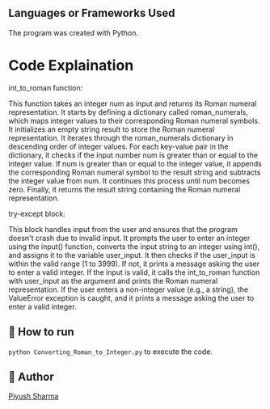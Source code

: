 ##  Languages or Frameworks Used
The program was created with Python.


# Code Explaination

int_to_roman function:

This function takes an integer num as input and returns its Roman numeral representation.
It starts by defining a dictionary called roman_numerals, which maps integer values to their corresponding Roman numeral symbols.
It initializes an empty string result to store the Roman numeral representation.
It iterates through the roman_numerals dictionary in descending order of integer values.
For each key-value pair in the dictionary, it checks if the input number num is greater than or equal to the integer value.
If num is greater than or equal to the integer value, it appends the corresponding Roman numeral symbol to the result string and subtracts the integer value from num.
It continues this process until num becomes zero.
Finally, it returns the result string containing the Roman numeral representation.


try-except block:

This block handles input from the user and ensures that the program doesn't crash due to invalid input.
It prompts the user to enter an integer using the input() function, converts the input string to an integer using int(), and assigns it to the variable user_input.
It then checks if the user_input is within the valid range (1 to 3999). If not, it prints a message asking the user to enter a valid integer.
If the input is valid, it calls the int_to_roman function with user_input as the argument and prints the Roman numeral representation.
If the user enters a non-integer value (e.g., a string), the ValueError exception is caught, and it prints a message asking the user to enter a valid integer.

## 🌟 How to run

`python Converting_Roman_to_Integer.py` to execute the code.


## 🤖 Author

[Piyush Sharma](https://github.com/Piyush8378)


